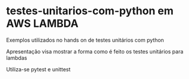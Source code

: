 # testes-unitarios-com-python em AWS LAMBDA
Exemplos utilizados no hands on de testes unitários com python

Apresentação visa mostrar a forma como é feito os testes unitários para lambdas

Utiliza-se pytest e unittest